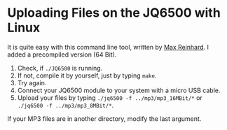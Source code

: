 # Uploading Files on the JQ6500 with Linux

It is quite easy with this command line tool, written by [Max Reinhard](https://chiselapp.com/user/rmax/repository/jq6500/info/c1573d3e82fb9bb3).  I added a precompiled version (64 Bit).

1. Check, if ``` ./JQ6500 ``` is running.  
2. If not, compile it by yourself, just by typing ``` make ```. 
3. Try again.
4. Connect your JQ6500 module to your system with a micro USB cable.  
5. Upload your files by typing ``` ./jq6500 -f ../mp3/mp3_16MBit/* ``` or ``` ./jq6500 -f ../mp3/mp3_8MBit/* ```.  

If your MP3 files are in another directory, modify the last argument.  

